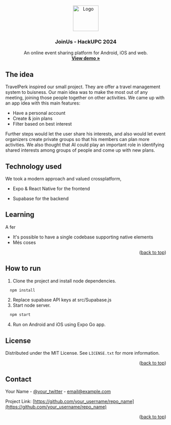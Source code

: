 <a name="readme-top"></a>

<!-- PROJECT LOGO -->
<br />
<div align="center">
  <a href="https://github.com/othneildrew/Best-README-Template">
    <img src="https://hackupc.com/biene.svg" alt="Logo" width="80" height="80">
  </a>

  <h3 align="center">JoinUs - HackUPC 2024</h3>

  <p align="center">
    An online event sharing platform for Android, iOS and web.
    <br />
    <a href="https://github.com/othneildrew/Best-README-Template"><strong>View demo »</strong></a>
    <br />
  </p>
</div>

## The idea

TravelPerk inspired our small project. They are offer a travel management system to buisness. Our main idea was to make the most out of any meeting, joining those people together on other activities. We came up with an app idea with this main features:

- Have a personal account
- Create & join plans
- Filter based on best interest

Further steps would let the user share his interests, and also would let event organizers create private groups so that his members can plan more activities. We also thought that AI could play an important role in identifying shared interests among groups of people and come up with new plans.


## Technology used

We took a modern approach and valued crossplatform, 

* Expo & React Native for the frontend

* Supabase for the backend


## Learning

A fer
- It's possible to have a single codebase supporting native elements
- Més coses


<p align="right">(<a href="#readme-top">back to top</a>)</p>


<!-- GETTING STARTED -->
## How to run

1. Clone the project and install node dependencies.
```sh
  npm install
  ```
2. Replace supabase API keys at src/Supabase.js
3. Start node server.
```sh
  npm start
  ```
4. Run on Android and iOS using Expo Go app.


<!-- LICENSE -->
## License

Distributed under the MIT License. See `LICENSE.txt` for more information.

<p align="right">(<a href="#readme-top">back to top</a>)</p>



<!-- CONTACT -->
## Contact

Your Name - [@your_twitter](https://twitter.com/your_username) - email@example.com

Project Link: [https://github.com/your_username/repo_name](https://github.com/your_username/repo_name)

<p align="right">(<a href="#readme-top">back to top</a>)</p>